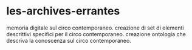# les-archives-errantes
memoria digitale sul circo contemporaneo.
creazione di set di elementi descrittivi specifici per il circo contemporaneo.
creazione ontologia che descriva la conoscenza sul circo contemporaneo.
